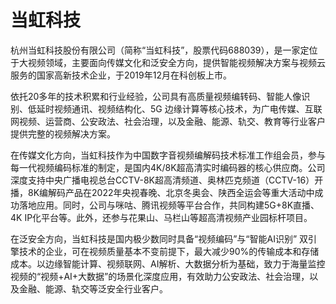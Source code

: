 # 

# 当虹科技

杭州当虹科技股份有限公司（简称“当虹科技”，股票代码688039），是一家定位于大视频领域，主要面向传媒文化和泛安全方向，提供智能视频解决方案与视频云服务的国家高新技术企业，于2019年12月在科创板上市。

依托20多年的技术积累和行业经验，公司具有高质量视频编转码、智能人像识别、低延时视频通讯、视频结构化、5G 边缘计算等核心技术，为广电传媒、互联网视频、运营商、公安政法、社会治理，以及金融、能源、轨交、教育等行业客户提供完整的视频解决方案。

在传媒文化方向，当虹科技作为中国数字音视频编解码技术标准工作组会员，参与每一代视频编码标准的制定，是国内4K/8K超高清实时编码器的核心供应商。公司深度支持中央广播电视总台CCTV-8K超高清频道、奥林匹克频道（CCTV-16）开播，8K编解码产品在2022年央视春晚、北京冬奥会、陕西全运会等重大活动中成功落地应用。同时，公司与咪咕、腾讯视频等平台合作，共同构建5G+8K直播、4K IP化平台等。此外，还参与花果山、马栏山等超高清视频产业园标杆项目。

在泛安全方向，当虹科技是国内极少数同时具备“视频编码”与“智能AI识别” 双引擎技术的企业，可在视频质量基本不变前提下，最大减少90%的传输成本和存储成本。以边缘智能计算、视频联网、AI解析、大数据分析为基础，致力于海量监控视频的“视频+AI+大数据”的场景化深度应用，有效助力公安政法、社会治理，以及金融、能源、轨交等泛安全行业客户。

